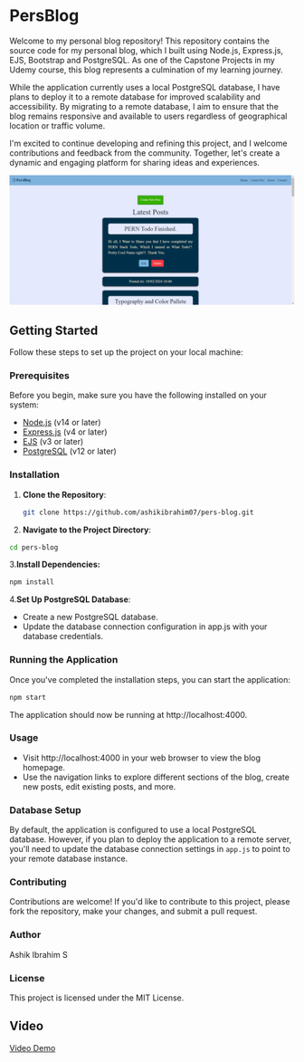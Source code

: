 # PersBlog

Welcome to my personal blog repository! This repository contains the source code for my personal blog, which I built using Node.js, Express.js, EJS, Bootstrap and PostgreSQL. As one of the Capstone Projects in my Udemy course, this blog represents a culmination of my learning journey.

While the application currently uses a local PostgreSQL database, I have plans to deploy it to a remote database for improved scalability and accessibility. By migrating to a remote database, I aim to ensure that the blog remains responsive and available to users regardless of geographical location or traffic volume.

I'm excited to continue developing and refining this project, and I welcome contributions and feedback from the community. Together, let's create a dynamic and engaging platform for sharing ideas and experiences.

![Snapshot of PersBlog](https://github.com/ashikibrahim07/pers-blog/blob/main/Screenshot%20(184).png)

## Getting Started

Follow these steps to set up the project on your local machine:

### Prerequisites

Before you begin, make sure you have the following installed on your system:

- [Node.js](https://nodejs.org/) (v14 or later)
- [Express.js](https://expressjs.com/) (v4 or later)
- [EJS](https://ejs.co/) (v3 or later)
- [PostgreSQL](https://www.postgresql.org/) (v12 or later)


### Installation

1. **Clone the Repository**: 
   ```bash
   git clone https://github.com/ashikibrahim07/pers-blog.git
   ```
   
2. **Navigate to the Project Directory**:
```bash
cd pers-blog
```

3.**Install Dependencies:**
```bash
npm install
```

4.**Set Up PostgreSQL Database**:

- Create a new PostgreSQL database.
- Update the database connection configuration in app.js with your database credentials.
 
### Running the Application
Once you've completed the installation steps, you can start the application:
```bash
npm start
```
The application should now be running at http://localhost:4000.

### Usage
- Visit http://localhost:4000 in your web browser to view the blog homepage.
- Use the navigation links to explore different sections of the blog, create new posts, edit existing posts, and more.
  
### Database Setup
By default, the application is configured to use a local PostgreSQL database. However, if you plan to deploy the application to a remote server, you'll need to update the database connection settings in `app.js` to point to your remote database instance.

### Contributing
Contributions are welcome! If you'd like to contribute to this project, please fork the repository, make your changes, and submit a pull request.

### Author
Ashik Ibrahim S

### License
This project is licensed under the MIT License.

## Video

[Video Demo](https://youtu.be/cs0L2dWsQkQ)

